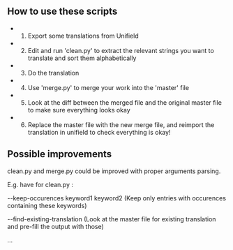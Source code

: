 
How to use these scripts
------------------------

- 1. Export some translations from Unifield
- 2. Edit and run 'clean.py' to extract the relevant strings you want to
     translate and sort them alphabetically
- 3. Do the translation
- 4. Use 'merge.py' to merge your work into the 'master' file
- 5. Look at the diff between the merged file and the original master file to
     make sure everything looks okay
- 6. Replace the master file with the new merge file, and reimport the
     translation in unifield to check everything is okay!


Possible improvements
---------------------

clean.py and merge.py could be improved with proper arguments parsing.

E.g. have for clean.py : 

--keep-occurences keyword1 keyword2
(Keep only entries with occurences containing these keywords)

--find-existing-translation
(Look at the master file for existing translation and pre-fill the output with
those)

...

